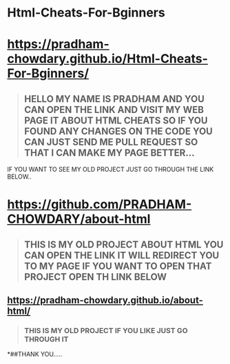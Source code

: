 # Html-Cheats-For-Bginners
# https://pradham-chowdary.github.io/Html-Cheats-For-Bginners/
>## HELLO MY NAME IS PRADHAM AND YOU CAN OPEN THE LINK AND VISIT MY WEB PAGE IT ABOUT HTML CHEATS SO IF YOU FOUND ANY CHANGES ON THE CODE YOU CAN JUST SEND ME PULL REQUEST SO THAT I CAN MAKE MY PAGE BETTER...
IF YOU WANT TO SEE MY OLD PROJECT JUST GO THROUGH THE LINK BELOW..
# https://github.com/PRADHAM-CHOWDARY/about-html
>## THIS IS MY OLD PROJECT ABOUT HTML YOU CAN OPEN THE LINK IT WILL REDIRECT YOU TO MY PAGE IF YOU WANT TO OPEN THAT PROJECT OPEN TH LINK BELOW
## https://pradham-chowdary.github.io/about-html/
>### THIS IS MY OLD PROJECT IF YOU LIKE JUST GO THROUGH IT

*##THANK YOU.....
